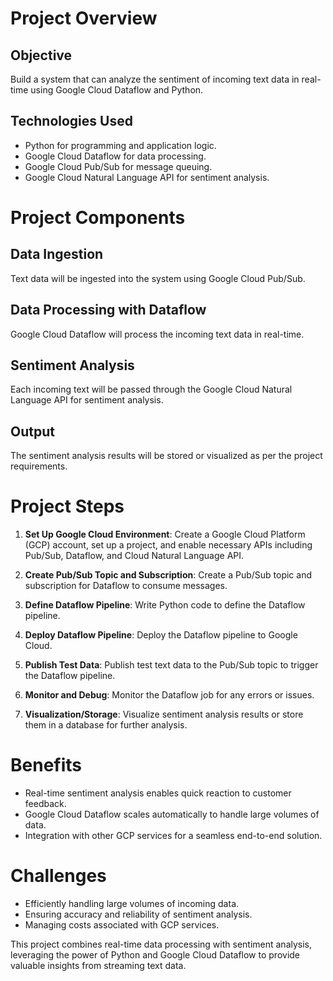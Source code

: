 # Project Overview

## Objective
Build a system that can analyze the sentiment of incoming text data in real-time using Google Cloud Dataflow and Python.

## Technologies Used
- Python for programming and application logic.
- Google Cloud Dataflow for data processing.
- Google Cloud Pub/Sub for message queuing.
- Google Cloud Natural Language API for sentiment analysis.

# Project Components

## Data Ingestion
Text data will be ingested into the system using Google Cloud Pub/Sub.

## Data Processing with Dataflow
Google Cloud Dataflow will process the incoming text data in real-time.

## Sentiment Analysis
Each incoming text will be passed through the Google Cloud Natural Language API for sentiment analysis.

## Output
The sentiment analysis results will be stored or visualized as per the project requirements.

# Project Steps

1. **Set Up Google Cloud Environment**: Create a Google Cloud Platform (GCP) account, set up a project, and enable necessary APIs including Pub/Sub, Dataflow, and Cloud Natural Language API.

2. **Create Pub/Sub Topic and Subscription**: Create a Pub/Sub topic and subscription for Dataflow to consume messages.

3. **Define Dataflow Pipeline**: Write Python code to define the Dataflow pipeline.

4. **Deploy Dataflow Pipeline**: Deploy the Dataflow pipeline to Google Cloud.

5. **Publish Test Data**: Publish test text data to the Pub/Sub topic to trigger the Dataflow pipeline.

6. **Monitor and Debug**: Monitor the Dataflow job for any errors or issues.

7. **Visualization/Storage**: Visualize sentiment analysis results or store them in a database for further analysis.

# Benefits
- Real-time sentiment analysis enables quick reaction to customer feedback.
- Google Cloud Dataflow scales automatically to handle large volumes of data.
- Integration with other GCP services for a seamless end-to-end solution.

# Challenges
- Efficiently handling large volumes of incoming data.
- Ensuring accuracy and reliability of sentiment analysis.
- Managing costs associated with GCP services.

This project combines real-time data processing with sentiment analysis, leveraging the power of Python and Google Cloud Dataflow to provide valuable insights from streaming text data.
